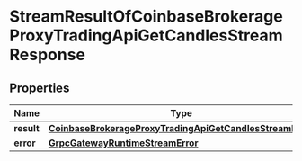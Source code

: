 
# StreamResultOfCoinbaseBrokerageProxyTradingApiGetCandlesStreamResponse

## Properties
Name | Type | Description | Notes
------------ | ------------- | ------------- | -------------
**result** | [**CoinbaseBrokerageProxyTradingApiGetCandlesStreamBody**](CoinbaseBrokerageProxyTradingApiGetCandlesStreamBody.md) |  |  [optional]
**error** | [**GrpcGatewayRuntimeStreamError**](GrpcGatewayRuntimeStreamError.md) |  |  [optional]



